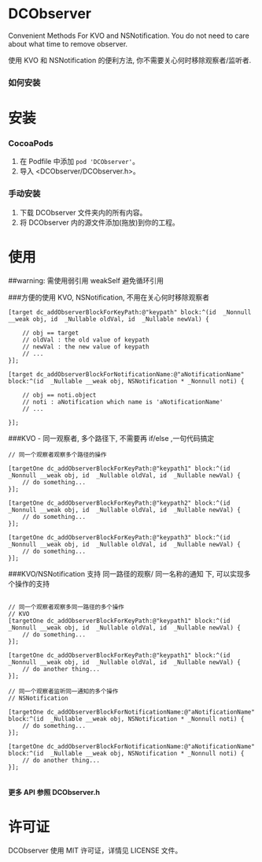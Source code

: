 # DCObserver
Convenient Methods For KVO and NSNotification. You do not need to care about what time to remove observer.

使用 KVO 和 NSNotification 的便利方法, 你不需要关心何时移除观察者/监听者.

### 如何安装

安装
==============

### CocoaPods

1. 在 Podfile 中添加  `pod 'DCObserver'`。
2. 导入 \<DCObserver/DCObserver.h\>。


### 手动安装

1. 下载 DCObserver 文件夹内的所有内容。
2. 将 DCObserver 内的源文件添加(拖放)到你的工程。


使用
==============

##warning: 需使用弱引用 weakSelf 避免循环引用

###方便的使用 KVO, NSNotification, 不用在关心何时移除观察者

```objc
[target dc_addObserverBlockForKeyPath:@"keypath" block:^(id  _Nonnull __weak obj, id  _Nullable oldVal, id  _Nullable newVal) {

    // obj == target 
    // oldVal : the old value of keypath
    // newVal : the new value of keypath
    // ...
}];

[target dc_addObserverBlockForNotificationName:@"aNotificationName" block:^(id  _Nullable __weak obj, NSNotification * _Nonnull noti) {

    // obj == noti.object 
    // noti : aNotification which name is 'aNotificationName'
    // ...

}];

```

###KVO - 同一观察者, 多个路径下, 不需要再 if/else ,一句代码搞定

```objc
// 同一个观察者观察多个路径的操作

[targetOne dc_addObserverBlockForKeyPath:@"keypath1" block:^(id  _Nonnull __weak obj, id  _Nullable oldVal, id  _Nullable newVal) {
    // do something...
}];

[targetOne dc_addObserverBlockForKeyPath:@"keypath2" block:^(id  _Nonnull __weak obj, id  _Nullable oldVal, id  _Nullable newVal) {
    // do something...
}];

[targetOne dc_addObserverBlockForKeyPath:@"keypath3" block:^(id  _Nonnull __weak obj, id  _Nullable oldVal, id  _Nullable newVal) {
    // do something...
}];

```
###KVO/NSNotification 支持 同一路径的观察/ 同一名称的通知  下, 可以实现多个操作的支持

```objc

// 同一个观察者观察多同一路径的多个操作
// KVO
[targetOne dc_addObserverBlockForKeyPath:@"keypath1" block:^(id  _Nonnull __weak obj, id  _Nullable oldVal, id  _Nullable newVal) {
    // do something...
}];

[targetOne dc_addObserverBlockForKeyPath:@"keypath1" block:^(id  _Nonnull __weak obj, id  _Nullable oldVal, id  _Nullable newVal) {
    // do another thing...
}];

// 同一个观察者监听同一通知的多个操作
// NSNotification

[targetOne dc_addObserverBlockForNotificationName:@"aNotificationName" block:^(id  _Nullable __weak obj, NSNotification * _Nonnull noti) {
    // do something...
}];

[targetOne dc_addObserverBlockForNotificationName:@"aNotificationName" block:^(id  _Nullable __weak obj, NSNotification * _Nonnull noti) {
    // do another thing...
}];


```

#### 更多 API 参照 DCObserver.h



许可证
==============
DCObserver 使用 MIT 许可证，详情见 LICENSE 文件。
